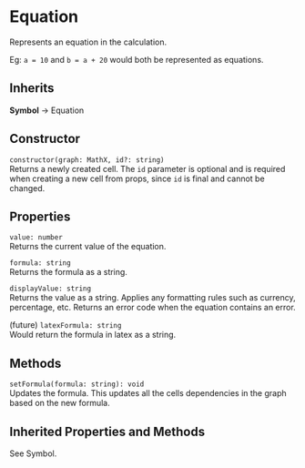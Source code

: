 # Equation

Represents an equation in the calculation.

Eg: `a = 10` and `b = a + 20` would both be represented as equations.

## Inherits

**Symbol** -> Equation

## Constructor

`constructor(graph: MathX, id?: string)`  
Returns a newly created cell. The `id` parameter is optional and is required when creating a new cell from props, since `id` is final and cannot be changed.

## Properties

`value: number`  
Returns the current value of the equation.

`formula: string`   
Returns the formula as a string.

`displayValue: string`  
Returns the value as a string. Applies any formatting rules such as currency, percentage, etc. Returns an error code when the equation contains an error.

(future) `latexFormula: string`  
Would return the formula in latex as a string.

## Methods

`setFormula(formula: string): void`  
Updates the formula. This updates all the cells dependencies in the graph based on the new formula.

## Inherited Properties and Methods

See Symbol.